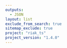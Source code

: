 ```yaml
---
outputs:
  - JSON
layout: list
exclude_from_search: true
sitemap_exclude: true
project: "riak_ts"
project_version: "1.4.0"
---
```



